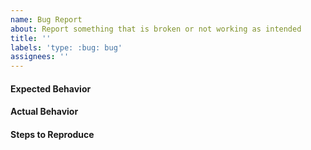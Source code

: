 ```yaml
---
name: Bug Report
about: Report something that is broken or not working as intended
title: ''
labels: 'type: :bug: bug'
assignees: ''
---
```


#### Expected Behavior

#### Actual Behavior

#### Steps to Reproduce